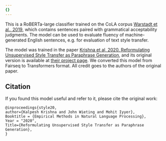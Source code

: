 ```yaml
---
{}
---
```

This is a RoBERTa-large classifier trained on the CoLA corpus [Warstadt et al., 2019](https://www.mitpressjournals.org/doi/pdf/10.1162/tacl_a_00290), 
which contains sentences paired with grammatical acceptability judgments. The model can be used to evaluate fluency of machine-generated English sentences, e.g. for evaluation of text style transfer.

The model was trained in the paper [Krishna et al, 2020. Reformulating Unsupervised Style Transfer as Paraphrase Generation](https://arxiv.org/abs/2010.05700), and its original version is available at [their project page](http://style.cs.umass.edu). We converted this model from Fairseq to Transformers format. All credit goes to the authors of the original paper. 

## Citation
If you found this model useful and refer to it, please cite the original work:
```
@inproceedings{style20,
author={Kalpesh Krishna and John Wieting and Mohit Iyyer},
Booktitle = {Empirical Methods in Natural Language Processing},
Year = "2020",
Title={Reformulating Unsupervised Style Transfer as Paraphrase Generation},
}
```
